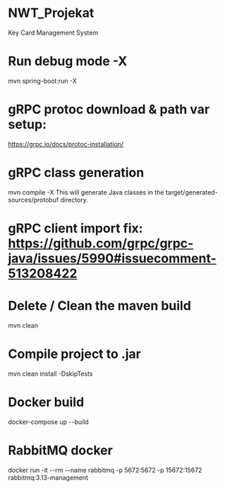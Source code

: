 # NWT_Projekat
Key Card Management System

# Run debug mode -X
mvn spring-boot:run -X

# gRPC protoc download & path var setup:
https://grpc.io/docs/protoc-installation/

# gRPC class generation
mvn compile -X
This will generate Java classes in the target/generated-sources/protobuf directory.

# gRPC client import fix: https://github.com/grpc/grpc-java/issues/5990#issuecomment-513208422

# Delete / Clean the maven build
mvn clean

# Compile project to .jar
mvn clean install -DskipTests

# Docker build
docker-compose up --build

# RabbitMQ docker
docker run -it --rm --name rabbitmq -p 5672:5672 -p 15672:15672 rabbitmq:3.13-management
